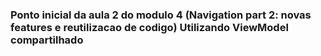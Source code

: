 ### Ponto inicial da aula 2 do modulo 4 (Navigation part 2: novas features e reutilizacao de codigo) Utilizando ViewModel compartilhado
